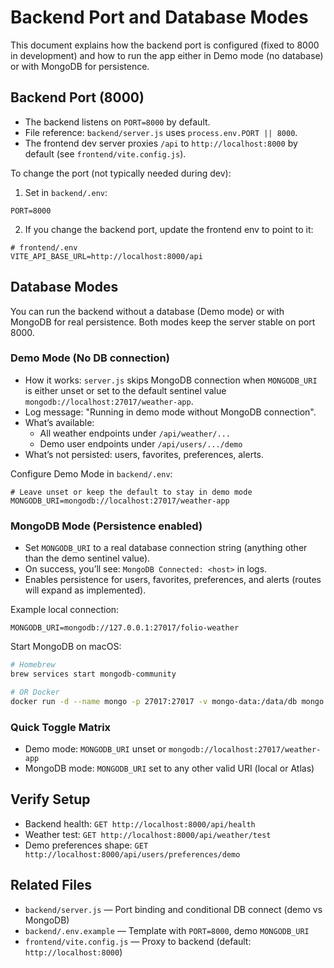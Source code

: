 # Backend Port and Database Modes

This document explains how the backend port is configured (fixed to 8000 in development) and how to run the app either in Demo mode (no database) or with MongoDB for persistence.

## Backend Port (8000)

- The backend listens on `PORT=8000` by default.
- File reference: `backend/server.js` uses `process.env.PORT || 8000`.
- The frontend dev server proxies `/api` to `http://localhost:8000` by default (see `frontend/vite.config.js`).

To change the port (not typically needed during dev):

1. Set in `backend/.env`:

```env
PORT=8000
```

2. If you change the backend port, update the frontend env to point to it:

```env
# frontend/.env
VITE_API_BASE_URL=http://localhost:8000/api
```

## Database Modes

You can run the backend without a database (Demo mode) or with MongoDB for real persistence. Both modes keep the server stable on port 8000.

### Demo Mode (No DB connection)

- How it works: `server.js` skips MongoDB connection when `MONGODB_URI` is either unset or set to the default sentinel value `mongodb://localhost:27017/weather-app`.
- Log message: "Running in demo mode without MongoDB connection".
- What’s available:
  - All weather endpoints under `/api/weather/...`
  - Demo user endpoints under `/api/users/.../demo`
- What’s not persisted: users, favorites, preferences, alerts.

Configure Demo Mode in `backend/.env`:

```env
# Leave unset or keep the default to stay in demo mode
MONGODB_URI=mongodb://localhost:27017/weather-app
```

### MongoDB Mode (Persistence enabled)

- Set `MONGODB_URI` to a real database connection string (anything other than the demo sentinel value).
- On success, you’ll see: `MongoDB Connected: <host>` in logs.
- Enables persistence for users, favorites, preferences, and alerts (routes will expand as implemented).

Example local connection:

```env
MONGODB_URI=mongodb://127.0.0.1:27017/folio-weather
```

Start MongoDB on macOS:

```zsh
# Homebrew
brew services start mongodb-community

# OR Docker
docker run -d --name mongo -p 27017:27017 -v mongo-data:/data/db mongo:7
```

### Quick Toggle Matrix

- Demo mode: `MONGODB_URI` unset or `mongodb://localhost:27017/weather-app`
- MongoDB mode: `MONGODB_URI` set to any other valid URI (local or Atlas)

## Verify Setup

- Backend health: `GET http://localhost:8000/api/health`
- Weather test: `GET http://localhost:8000/api/weather/test`
- Demo preferences shape: `GET http://localhost:8000/api/users/preferences/demo`

## Related Files

- `backend/server.js` — Port binding and conditional DB connect (demo vs MongoDB)
- `backend/.env.example` — Template with `PORT=8000`, demo `MONGODB_URI`
- `frontend/vite.config.js` — Proxy to backend (default: `http://localhost:8000`)
